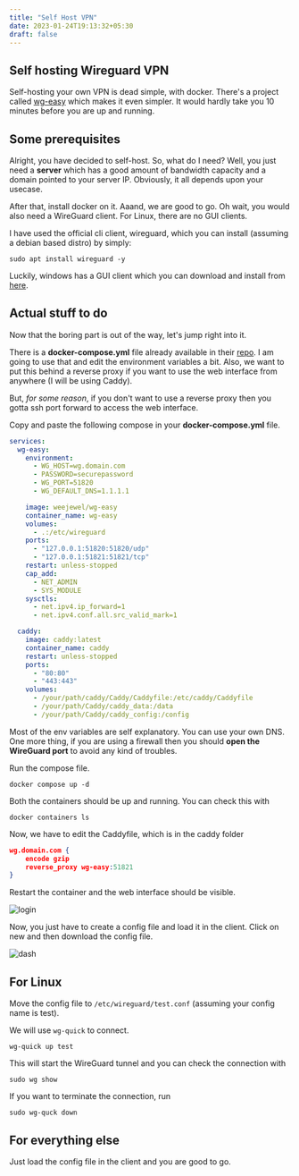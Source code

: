 ```yaml
---
title: "Self Host VPN"
date: 2023-01-24T19:13:32+05:30
draft: false
---
```


## Self hosting Wireguard VPN

Self-hosting your own VPN is dead simple, with docker. There's a project called [wg-easy](https://github.com/WeeJeWel/wg-easy) which makes it even simpler. It would hardly take you 10 minutes before you are up and running.

## Some prerequisites

Alright, you have decided to self-host. So, what do I need? Well, you just need a **server** which has a good amount of bandwidth capacity and a domain pointed to your server IP. Obviously, it all depends upon your usecase.

After that, install docker on it. Aaand, we are good to go. Oh wait, you would also need a WireGuard client. For Linux, there are no GUI clients.

I have used the official cli client, wireguard, which you can install (assuming a debian based distro) by simply:

```shell
sudo apt install wireguard -y
```

Luckily, windows has a GUI client which you can download and install from [here](https://download.wireguard.com/windows-client/wireguard-installer.exe).

## Actual stuff to do

Now that the boring part is out of the way, let's jump right into it.

There is a **docker-compose.yml** file already available in their [repo](https://github.com/WeeJeWel/wg-easy/blob/master/docker-compose.yml). I am going to use that and edit the environment variables a bit. Also, we want to put this behind a reverse proxy if you want to use the web interface from anywhere (I will be using Caddy).

But, _for some reason_, if you don't want to use a reverse proxy then you gotta ssh port forward to access the web interface.

Copy and paste the following compose in your **docker-compose.yml** file.

```YAML
services:
  wg-easy:
    environment:
      - WG_HOST=wg.domain.com
      - PASSWORD=securepassword
      - WG_PORT=51820
      - WG_DEFAULT_DNS=1.1.1.1

    image: weejewel/wg-easy
    container_name: wg-easy
    volumes:
      - .:/etc/wireguard
    ports:
      - "127.0.0.1:51820:51820/udp"
      - "127.0.0.1:51821:51821/tcp"
    restart: unless-stopped
    cap_add:
      - NET_ADMIN
      - SYS_MODULE
    sysctls:
      - net.ipv4.ip_forward=1
      - net.ipv4.conf.all.src_valid_mark=1

  caddy:
    image: caddy:latest
    container_name: caddy
    restart: unless-stopped
    ports:
      - "80:80"
      - "443:443"
    volumes:
      - /your/path/caddy/Caddy/Caddyfile:/etc/caddy/Caddyfile
      - /your/path/Caddy/caddy_data:/data
      - /your/path/Caddy/caddy_config:/config
```

Most of the env variables are self explanatory. You can use your own DNS. One more thing, if you are using a firewall then you should **open the WireGuard port** to avoid any kind of troubles.

Run the compose file.

```shell
docker compose up -d
```

Both the containers should be up and running. You can check this with

```shell
docker containers ls
```

Now, we have to edit the Caddyfile, which is in the caddy folder

```JSON
wg.domain.com {
    encode gzip
    reverse_proxy wg-easy:51821
}
```

Restart the container and the web interface should be visible.

![login](login.png)

Now, you just have to create a config file and load it in the client. Click on new and then download the config file.

![dash](dashboard.png)

## For Linux

Move the config file to `/etc/wireguard/test.conf` (assuming your config name is test).

We will use `wg-quick` to connect.

```shell
wg-quick up test
```

This will start the WireGuard tunnel and you can check the connection with

```shell
sudo wg show
```

If you want to terminate the connection, run

```shell
sudo wg-quck down
```

## For everything else

Just load the config file in the client and you are good to go.
